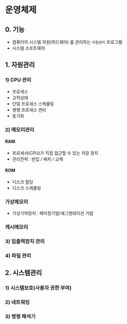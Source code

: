 # 운영체제
## 0. 기능
- 컴퓨터의 시스템 자원(하드웨어) 를 관리하는 `자원관리` 프로그램
- 시스템 소프트웨어
  
## 1. 자원관리
### 1) CPU 관리
- 프로세스
- 교착상태
- 단일 프로세스 스케줄링
- 병행 프로세스 관리
- 동기화

### 2) 메모리관리
#### RAM
- 프로세서(CPU)가 직접 접근할 수 있는 저장 장치
- 관리전략 : 반입 / 배치 / 교체
#### ROM
- 디스크 할당
- 디스크 스케줄링
### 가상메모리
- 가상기억장치 : 페이징기법/세그멘테이션 기법
### 캐시메모리
### 3) 입출력장치 관리
### 4) 파일 관리

## 2. 시스템관리
### 1) 시스템보호(사용자 권한 부여)
### 2) 네트워킹
### 3) 명령 해석기
